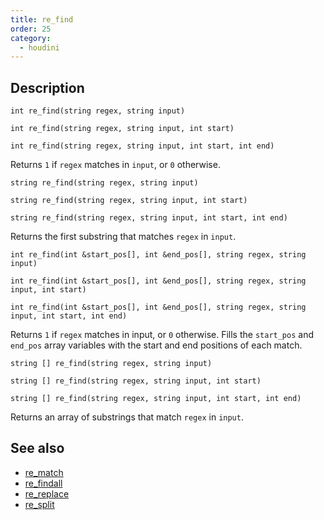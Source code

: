 ```yaml
---
title: re_find
order: 25
category:
  - houdini
---
```


## Description

`int re_find(string regex, string input)`

`int re_find(string regex, string input, int start)`

`int re_find(string regex, string input, int start, int end)`

Returns `1` if `regex` matches in `input`, or `0` otherwise.

`string re_find(string regex, string input)`

`string re_find(string regex, string input, int start)`

`string re_find(string regex, string input, int start, int end)`

Returns the first substring that matches `regex` in `input`.

`int re_find(int &start_pos[], int &end_pos[], string regex, string input)`

`int re_find(int &start_pos[], int &end_pos[], string regex, string input, int start)`

`int re_find(int &start_pos[], int &end_pos[], string regex, string input, int start, int end)`

Returns `1` if `regex` matches in input, or `0` otherwise. Fills the
`start_pos` and `end_pos` array variables with the start and end positions of
each match.

`string [] re_find(string regex, string input)`

`string [] re_find(string regex, string input, int start)`

`string [] re_find(string regex, string input, int start, int end)`

Returns an array of substrings that match `regex` in `input`.

## See also

- [re_match](re_match.html)
- [re_findall](re_findall.html)
- [re_replace](re_replace.html)
- [re_split](re_split.html)
